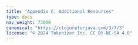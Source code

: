 ```yaml
---
title: "Appendix C: Additional Resources"
type: docs
nav_weight: 73000
canonical: "https://clojureforjava.com/3/7/3"
license: "© 2024 Tokenizer Inc. CC BY-NC-SA 4.0"
---
```

